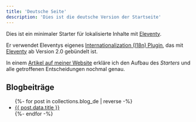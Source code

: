 ```yaml
---
title: 'Deutsche Seite'
description: 'Dies ist die deutsche Version der Startseite'
---
```


Dies ist ein minimaler Starter für lokalisierte Inhalte mit [Eleventy](https://www.11ty.dev/).

Er verwendet Eleventys eigenes [Internationalization (I18n) Plugin](https://www.11ty.dev/docs/plugins/i18n/), das mit [Eleventy](https://www.11ty.dev/) ab Version 2.0 gebündelt ist.

In einem [Artikel auf meiner Website](https://www.lenesaile.com/de/blog/internationalisierung-mit-eleventy-20-und-netlify/) erkläre ich den Aufbau des _Starters_ und alle getroffenen Entscheidungen nochmal genau.

<h2>Blogbeiträge</h2>
<ul>
  {%- for post in collections.blog_de | reverse -%}
    <li><a href="{{ post.url | url }}">{{ post.data.title }}</a></li>
  {%- endfor -%}
</ul>
